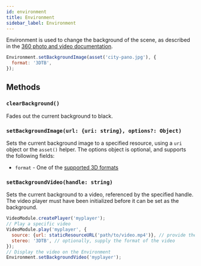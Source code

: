 ```yaml
---
id: environment
title: Environment
sidebar_label: Environment
---
```


Environment is used to change the background of the scene, as described in the [360 photo and video documentation](photos-and-videos.md).

```js
Environment.setBackgroundImage(asset('city-pano.jpg'), {
  format: '3DTB',
});
```

## Methods

### `clearBackground()`

Fades out the current background to black.

### `setBackgroundImage(url: {uri: string}, options?: Object)`

Sets the current background image to a specified resource, using a `uri` object or the `asset()` helper. The options object is optional, and supports the following fields:
 - `format` - One of the [supported 3D formats](photos-and-videos.md#mono-and-stereo-formats)

### `setBackgroundVideo(handle: string)`

Sets the current background to a video, referenced by the specified handle. The video player must have been initialized before it can be set as the background.

```js
VideoModule.createPlayer('myplayer');
// Play a specific video
VideoModule.play('myplayer', {
  source: {url: staticResourceURL('path/to/video.mp4')}, // provide the path to the video
  stereo: '3DTB', // optionally, supply the format of the video
});
// Display the video on the Environment
Environment.setBackgroundVideo('myplayer');
```